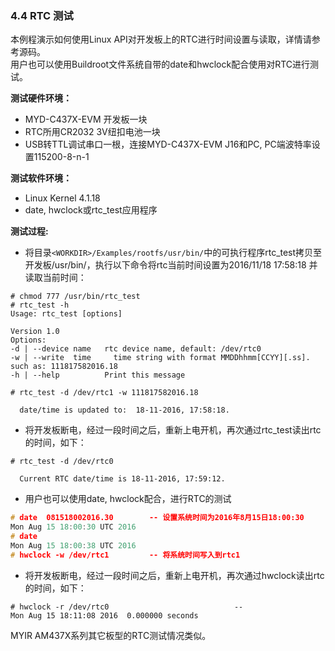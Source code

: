 ### 4.4 RTC 测试

本例程演示如何使用Linux API对开发板上的RTC进行时间设置与读取，详情请参考源码。  
用户也可以使用Buildroot文件系统自带的date和hwclock配合使用对RTC进行测试。

**测试硬件环境：**

* MYD-C437X-EVM 开发板一块  
* RTC所用CR2032 3V纽扣电池一块  
* USB转TTL调试串口一根，连接MYD-C437X-EVM J16和PC, PC端波特率设置115200-8-n-1

**测试软件环境：**

* Linux Kernel 4.1.18   
* date, hwclock或rtc\_test应用程序  

**测试过程:**

* 将目录`<WORKDIR>/Examples/rootfs/usr/bin/`中的可执行程序rtc\_test拷贝至开发板/usr/bin/，执行以下命令将rtc当前时间设置为2016/11/18  17:58:18 并读取当前时间：  

```
# chmod 777 /usr/bin/rtc_test
# rtc_test -h 
Usage: rtc_test [options]

Version 1.0
Options:
-d | --device name   rtc device name, default: /dev/rtc0
-w | --write  time     time string with format MMDDhhmm[CCYY][.ss]. such as: 111817582016.18 
-h | --help          Print this message

# rtc_test -d /dev/rtc1 -w 111817582016.18

  date/time is updated to:  18-11-2016, 17:58:18.
```

* 将开发板断电，经过一段时间之后，重新上电开机，再次通过rtc\_test读出rtc的时间，如下：  

```
# rtc_test -d /dev/rtc0

  Current RTC date/time is 18-11-2016, 17:59:12.
```

* 用户也可以使用date, hwclock配合，进行RTC的测试  

```c
# date  081518002016.30        -- 设置系统时间为2016年8月15日18:00:30
Mon Aug 15 18:00:30 UTC 2016
# date
Mon Aug 15 18:00:38 UTC 2016
# hwclock -w /dev/rtc1         -- 将系统时间写入到rtc1
```

* 将开发板断电，经过一段时间之后，重新上电开机，再次通过hwclock读出rtc的时间，如下：  

```
# hwclock -r /dev/rtc0                            -- 
Mon Aug 15 18:11:08 2016  0.000000 seconds
```

MYIR AM437X系列其它板型的RTC测试情况类似。

